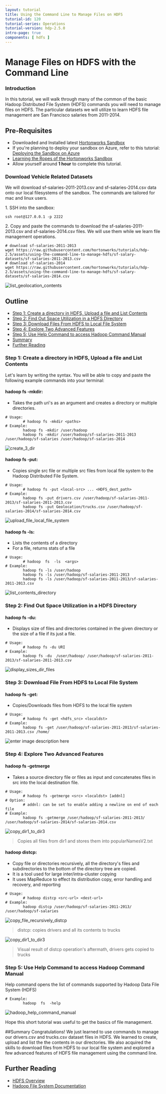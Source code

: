 ```yaml
---
layout: tutorial
title: Using the Command Line to Manage Files on HDFS
tutorial-id: 120
tutorial-series: Operations
tutorial-version: hdp-2.5.0
intro-page: true
components: [ hdfs ]
---
```


# Manage Files on HDFS with the Command Line

### Introduction

In this tutorial, we will walk through many of the common of the basic Hadoop Distributed File System (HDFS) commands you will need to manage files on HDFS. The particular datasets we will utilize to learn HDFS file management are San Francisco salaries from 2011-2014.

## Pre-Requisites
*  Downloaded and Installed latest [Hortonworks Sandbox](http://hortonworks.com/products/hortonworks-sandbox/#install)
*  If you're planning to deploy your sandbox on Azure, refer to this tutorial: [Deploying the Sandbox on Azure](http://hortonworks.com/hadoop-tutorial/deploying-hortonworks-sandbox-on-microsoft-azure/)
*  [Learning the Ropes of the Hortonworks Sandbox](http://hortonworks.com/hadoop-tutorial/learning-the-ropes-of-the-hortonworks-sandbox/)
*  Allow yourself around **1 hour** to complete this tutorial.

### Download Vehicle Related Datasets

We will download sf-salaries-2011-2013.csv and sf-salaries-2014.csv data onto our local filesystems of the sandbox. The commands are tailored for mac and linux users.

1\. SSH into the sandbox:

~~~
ssh root@127.0.0.1 -p 2222
~~~

2\. Copy and paste the commands to download the sf-salaries-2011-2013.csv and sf-salaries-2014.csv files. We will use them while we learn file management operations.

~~~
# download sf-salaries-2011-2013
wget https://raw.githubusercontent.com/hortonworks/tutorials/hdp-2.5/assets/using-the-command-line-to-manage-hdfs/sf-salary-datasets/sf-salaries-2011-2013.csv
# download sf-salaries-2014
wget https://raw.githubusercontent.com/hortonworks/tutorials/hdp-2.5/assets/using-the-command-line-to-manage-hdfs/sf-salary-datasets/sf-salaries-2014.csv
~~~

![list_geolocation_contents](/assets/using-the-command-line-to-manage-hdfs/list_geolocation_contents.png)



## Outline
- [Step 1: Create a directory in HDFS, Upload a file and List Contents](#create-a-directory-in-hdfs-upload-a-file-and-list-contents)
- [Step 2: Find Out Space Utilization in a HDFS Directory](#find-out-space-utilization-in-a-hdfs-directory)
- [Step 3: Download Files From HDFS to Local File System](#download-files-hdfs-to-local-file-system)
- [Step 4: Explore Two Advanced Features](#explore-two-advanced-features)
- [Step 5: Use Help Command to access Hadoop Command Manual](#use-help-command-access-hadoop-command-manual)
- [Summary](#summary)
- [Further Reading](#further-reading)

### Step 1: Create a directory in HDFS, Upload a file and List Contents <a id="create-a-directory-in-hdfs-upload-a-file-and-list-contents"></a>

Let's learn by writing the syntax. You will be able to copy and paste the following example commands into your terminal:

#### hadoop fs -mkdir:

*   Takes the path uri's as an argument and creates a directory or multiple directories.

~~~
# Usage:
        # hadoop fs -mkdir <paths>
# Example:
        hadoop fs -mkdir /user/hadoop
        hadoop fs -mkdir /user/hadoop/sf-salaries-2011-2013 /user/hadoop/sf-salaries /user/hadoop/sf-salaries-2014
~~~

![create_3_dir](/assets/using-the-command-line-to-manage-hdfs/step1_createDir_hdfs_commandLineManageFiles_hdfs.png)


#### hadoop fs -put:

*   Copies single src file or multiple src files from local file system to the Hadoop Distributed File System.

~~~
# Usage:
        # hadoop fs -put <local-src> ... <HDFS_dest_path>
# Example:
        hadoop fs -put drivers.csv /user/hadoop/sf-salaries-2011-2013/sf-salaries-2011-2013.csv
        hadoop fs -put Geolocation/trucks.csv /user/hadoop/sf-salaries-2014/sf-salaries-2014.csv
~~~

![upload_file_local_file_system](/assets/using-the-command-line-to-manage-hdfs/step1_createDir_hdfs_commandLineManageFiles_hdfs.png)


#### hadoop fs -ls:

*   Lists the contents of a directory
*   For a file, returns stats of a file

~~~
# Usage:  
        # hadoop  fs  -ls  <args>  
# Example:
        hadoop fs -ls /user/hadoop
        hadoop fs -ls /user/hadoop/sf-salaries-2011-2013
        hadoop fs -ls /user/hadoop/sf-salaries-2011-2013/sf-salaries-2011-2013.csv
~~~

![list_contents_directory](/assets/using-the-command-line-to-manage-hdfs/step1_listContentDir_commandLineManageFiles_hdfs.png)


### Step 2: Find Out Space Utilization in a HDFS Directory <a id="find-out-space-utilization-in-a-hdfs-directory"></a>

#### hadoop fs -du:

*   Displays size of files and directories contained in the given directory or the size of a file if its just a file.

~~~
# Usage:  
        # hadoop fs -du URI
# Example:
        hadoop fs -du  /user/hadoop/ /user/hadoop/sf-salaries-2011-2013/sf-salaries-2011-2013.csv
~~~

![display_sizes_dir_files](/assets/using-the-command-line-to-manage-hdfs/step2_displayFileSize_commandLineManageFiles_hdfs.png)


### Step 3: Download File From HDFS to Local File System <a id="download-files-hdfs-to-local-file-system"></a>

#### hadoop fs -get:

*   Copies/Downloads files from HDFS to the local file system

~~~
# Usage:
        # hadoop fs -get <hdfs_src> <localdst>
# Example:
        hadoop fs -get /user/hadoop/sf-salaries-2011-2013/sf-salaries-2011-2013.csv /home/
~~~

![enter image description here](/assets/using-the-command-line-to-manage-hdfs/step3_download_hdfs_file_to_localsystem_commandLineManageFiles_hdfs.png)


### Step 4: Explore Two Advanced Features <a id="explore-two-advanced-features"></a>

#### hadoop fs -getmerge

*   Takes a source directory file or files as input and concatenates files in src into the local destination file.

~~~
# Usage:
        # hadoop fs -getmerge <src> <localdst> [addnl]
# Option:
        # addnl: can be set to enable adding a newline on end of each file
# Example:
        hadoop fs -getmerge /user/hadoop/sf-salaries-2011-2013/  /user/hadoop/sf-salaries-2014/sf-salaries-2014.csv
~~~

![copy_dir1_to_dir3](/assets/using-the-command-line-to-manage-hdfs/step4_getmerge_to_localDestn_commandLineManageFiles_hdfs.png)

> Copies all files from dir1 and stores them into popularNamesV2.txt


#### hadoop distcp:

*   Copy file or directories recursively, all the directory's files and subdirectories to the bottom of the directory tree are copied.
*   It is a tool used for large inter/intra-cluster copying
*   It uses MapReduce to effect its distribution copy, error handling and recovery, and reporting

~~~
# Usage:
        # hadoop distcp <src-url> <dest-url>
# Example:
        hadoop distcp /user/hadoop/sf-salaries-2011-2013/ /user/hadoop/sf-salaries
~~~

![copy_file_recursively_distcp](/assets/using-the-command-line-to-manage-hdfs/step4_copy_file_recursively_commandLineManageFiles_hdfs.png)

> distcp: copies drivers and all its contents to trucks


![copy_dir1_to_dir3](/assets/using-the-command-line-to-manage-hdfs/step4_visual_copy_recursively_distcp_commandLineManageFiles_hdfs.png)

> Visual result of distcp operation's aftermath, drivers gets copied to trucks


### Step 5: Use Help Command to access Hadoop Command Manual <a id="use-help-command-access-hadoop-command-manual"></a>

Help command opens the list of commands supported by Hadoop Data File System (HDFS)

~~~
# Example:  
        hadoop  fs  -help
~~~


![hadoop_help_command_manual](/assets/using-the-command-line-to-manage-hdfs/step5_help_commandLineManageFiles_hdfs.png)

Hope this short tutorial was useful to get the basics of file management.

##Summary <a id="summary">
Congratulations! We just learned to use commands to manage our drivers.csv and trucks.csv dataset files in HDFS. We learned to create, upload and list the the contents in our directories. We also acquired the skills to download files from HDFS to our local file system and explored a few advanced features of HDFS file management using the command line.

## Further Reading <a id="further-reading"></a>
- [HDFS Overview](http://hortonworks.com/hadoop/hdfs/)
- [Hadoop File System Documentation](https://hadoop.apache.org/docs/current/hadoop-project-dist/hadoop-common/FileSystemShell.html)
